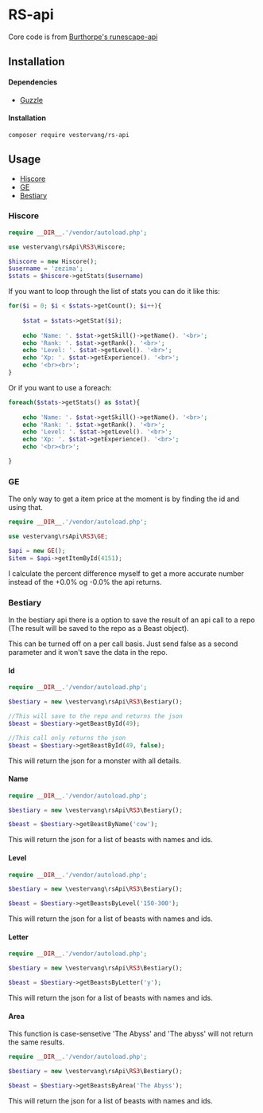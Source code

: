 # RS-api

Core code is from [Burthorpe's runescape-api](https://github.com/Burthorpe/runescape-api)

## Installation

#### Dependencies
* [Guzzle](https://github.com/guzzle/guzzle)

#### Installation
```
composer require vestervang/rs-api
```

## Usage

* [Hiscore](#hiscore)
* [GE](#ge)
* [Bestiary](#bestiary)

### Hiscore

```PHP
require __DIR__.'/vendor/autoload.php';

use vestervang\rsApi\RS3\Hiscore;

$hiscore = new Hiscore();
$username = 'zezima';
$stats = $hiscore->getStats($username)
```

If you want to loop through the list of stats you can do it like this:

```PHP
for($i = 0; $i < $stats->getCount(); $i++){
	
	$stat = $stats->getStat($i);
	
	echo 'Name: '. $stat->getSkill()->getName(). '<br>';
	echo 'Rank: '. $stat->getRank(). '<br>';
	echo 'Level: '. $stat->getLevel(). '<br>';
	echo 'Xp: '. $stat->getExperience(). '<br>';
	echo '<br><br>';
}
```

Or if you want to use a foreach:

```PHP
foreach($stats->getStats() as $stat){
	
	echo 'Name: '. $stat->getSkill()->getName(). '<br>';
	echo 'Rank: '. $stat->getRank(). '<br>';
	echo 'Level: '. $stat->getLevel(). '<br>';
	echo 'Xp: '. $stat->getExperience(). '<br>';
	echo '<br><br>';

}
```

### GE

The only way to get a item price at the moment is by finding the id and using that.

```PHP
require __DIR__.'/vendor/autoload.php';

use vestervang\rsApi\RS3\GE;

$api = new GE();
$item = $api->getItemById(4151);
```

I calculate the percent difference myself to get a more accurate number instead of the +0.0% og -0.0% the api returns.

### Bestiary
In the bestiary api there is a option to save the result of an api call to a repo (The result will be saved to the repo as a Beast object).

This can be turned off on a per call basis. Just send false as a second parameter and it won't save the data in the repo.

#### Id
```PHP
require __DIR__.'/vendor/autoload.php';

$bestiary = new \vestervang\rsApi\RS3\Bestiary();

//This will save to the repo and returns the json
$beast = $bestiary->getBeastById(49);

//This call only returns the json
$beast = $bestiary->getBeastById(49, false);
```
This will return the json for a monster with all details.

#### Name
```PHP
require __DIR__.'/vendor/autoload.php';

$bestiary = new \vestervang\rsApi\RS3\Bestiary();

$beast = $bestiary->getBeastByName('cow');
```
This will return the json for a list of beasts with names and ids.

#### Level
```PHP
require __DIR__.'/vendor/autoload.php';

$bestiary = new \vestervang\rsApi\RS3\Bestiary();

$beast = $bestiary->getBeastsByLevel('150-300');
```
This will return the json for a list of beasts with names and ids.

#### Letter
```PHP
require __DIR__.'/vendor/autoload.php';

$bestiary = new \vestervang\rsApi\RS3\Bestiary();

$beast = $bestiary->getBeastsByLetter('y');
```
This will return the json for a list of beasts with names and ids.

#### Area
This function is case-sensetive 'The Abyss' and 'The abyss' will not return the same results.
```PHP
require __DIR__.'/vendor/autoload.php';

$bestiary = new \vestervang\rsApi\RS3\Bestiary();

$beast = $bestiary->getBeastsByArea('The Abyss');
```
This will return the json for a list of beasts with names and ids.
